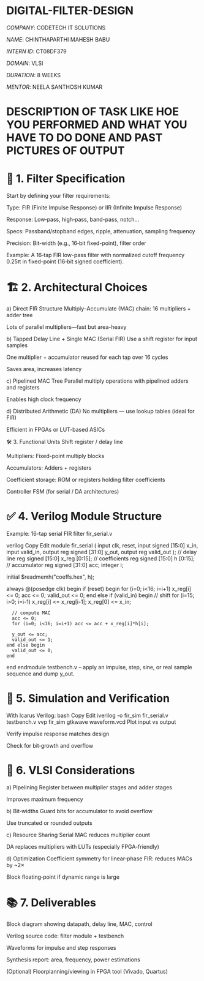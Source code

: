 # DIGITAL-FILTER-DESIGN

*COMPANY*: CODETECH IT SOLUTIONS

*NAME*: CHINTHAPARTHI MAHESH BABU

*INTERN ID*: CT08DF379

*DOMAIN*: VLSI

*DURATION*: 8 WEEKS

*MENTOR*: NEELA SANTHOSH KUMAR

# DESCRIPTION OF TASK LIKE HOE YOU PERFORMED AND WHAT YOU HAVE TO DO DONE AND PAST PICTURES OF OUTPUT

# 🎯 1. Filter Specification
Start by defining your filter requirements:

Type: FIR (Finite Impulse Response) or IIR (Infinite Impulse Response)

Response: Low‑pass, high‑pass, band-pass, notch…

Specs: Passband/stopband edges, ripple, attenuation, sampling frequency

Precision: Bit-width (e.g., 16‑bit fixed-point), filter order

Example: A 16‑tap FIR low-pass filter with normalized cutoff frequency 0.25π in fixed-point (16‑bit signed coefficient).

# 🏗 2. Architectural Choices
a) Direct FIR Structure
Multiply–Accumulate (MAC) chain: 16 multipliers + adder tree

Lots of parallel multipliers—fast but area-heavy

b) Tapped Delay Line + Single MAC (Serial FIR)
Use a shift register for input samples

One multiplier + accumulator reused for each tap over 16 cycles

Saves area, increases latency

c) Pipelined MAC Tree
Parallel multiply operations with pipelined adders and registers

Enables high clock frequency

d) Distributed Arithmetic (DA)
No multipliers — use lookup tables (ideal for FIR)

Efficient in FPGAs or LUT-based ASICs

🛠 3. Functional Units
Shift register / delay line

Multipliers: Fixed-point multiply blocks

Accumulators: Adders + registers

Coefficient storage: ROM or registers holding filter coefficients

Controller FSM (for serial / DA architectures)

# ✅ 4. Verilog Module Structure
Example: 16-tap serial FIR filter
fir_serial.v

verilog
Copy
Edit
module fir_serial (
  input clk, reset,
  input signed [15:0] x_in,
  input valid_in,
  output reg signed [31:0] y_out,
  output reg valid_out
);
  // delay line
  reg signed [15:0] x_reg [0:15];
  // coefficients
  reg signed [15:0] h [0:15];
  // accumulator
  reg signed [31:0] acc;
  integer i;

  initial $readmemh("coeffs.hex", h);

  always @(posedge clk) begin
    if (reset) begin
      for (i=0; i<16; i=i+1) x_reg[i] <= 0;
      acc <= 0;
      valid_out <= 0;
    end else if (valid_in) begin
      // shift
      for (i=15; i>0; i=i-1) x_reg[i] <= x_reg[i-1];
      x_reg[0] <= x_in;

      // compute MAC
      acc <= 0;
      for (i=0; i<16; i=i+1) acc <= acc + x_reg[i]*h[i];

      y_out <= acc;
      valid_out <= 1;
    end else begin
      valid_out <= 0;
    end
  end
endmodule
testbench.v – apply an impulse, step, sine, or real sample sequence and dump y_out.

# 🔧 5. Simulation and Verification
With Icarus Verilog:
bash
Copy
Edit
iverilog -o fir_sim fir_serial.v testbench.v
vvp fir_sim
gtkwave waveform.vcd
Plot input vs output

Verify impulse response matches design

Check for bit‑growth and overflow

# 🧩 6. VLSI Considerations
a) Pipelining
Register between multiplier stages and adder stages

Improves maximum frequency

b) Bit‑widths
Guard bits for accumulator to avoid overflow

Use truncated or rounded outputs

c) Resource Sharing
Serial MAC reduces multiplier count

DA replaces multipliers with LUTs (especially FPGA-friendly)

d) Optimization
Coefficient symmetry for linear‑phase FIR: reduces MACs by ~2×

Block floating‑point if dynamic range is large

# 📚 7. Deliverables
Block diagram showing datapath, delay line, MAC, control

Verilog source code: filter module + testbench

Waveforms for impulse and step responses

Synthesis report: area, frequency, power estimations

(Optional) Floorplanning/viewing in FPGA tool (Vivado, Quartus)

